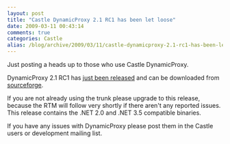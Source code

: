 ```yaml
---
layout: post
title: "Castle DynamicProxy 2.1 RC1 has been let loose"
date: 2009-03-11 00:43:14
comments: true
categories: Castle
alias: /blog/archive/2009/03/11/castle-dynamicproxy-2.1-rc1-has-been-let-loose.aspx
---
```


Just posting a heads up to those who use Castle DynamicProxy.

DynamicProxy 2.1 RC1 has [just been released][1] and can be downloaded from [sourceforge][2].

If you are not already using the trunk please upgrade to this release, because the RTM will follow very shortly if there aren't any
reported issues. This release contains the .NET 2.0 and .NET 3.5 compatible binaries.

If you have any issues with DynamicProxy please post them in the Castle users or development mailing list.

[1]: http://groups.google.com/group/castle-project-devel/browse_thread/thread/f111154d5a65c03f
[2]: https://sourceforge.net/projects/castleproject/
